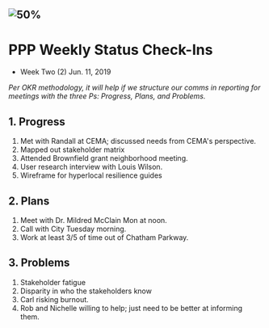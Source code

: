 ![50%](https://cvlassets.nyc3.digitaloceanspaces.com/listeningproject-2.png)
---
# PPP Weekly Status Check-Ins
+ Week Two (2) Jun. 11, 2019

*Per OKR methodology, it will help if we structure our comms in reporting for meetings with the three Ps: Progress, Plans, and Problems.*

## 1. Progress 
1. Met with Randall at CEMA; discussed needs from CEMA's perspective.
2. Mapped out stakeholder matrix
3. Attended Brownfield grant neighborhood meeting.
4. User research interview with Louis Wilson.
5. Wireframe for hyperlocal resilience guides


## 2. Plans
1. Meet with Dr. Mildred McClain Mon at noon.
2. Call with City Tuesday morning.
3. Work at least 3/5 of time out of Chatham Parkway.


## 3. Problems
1. Stakeholder fatigue
2. Disparity in who the stakeholders know
3. Carl risking burnout.
4. Rob and Nichelle willing to help; just need to be better at informing them.
